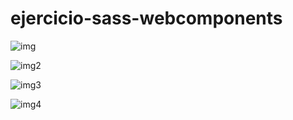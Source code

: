 # ejercicio-sass-webcomponents

![img](https://user-images.githubusercontent.com/61298440/79526264-7cdc1000-802a-11ea-8481-358bb4e43b6d.jpg)

![img2](https://user-images.githubusercontent.com/61298440/79526383-c4629c00-802a-11ea-94f0-c28394f06b1d.JPG)

![img3](https://user-images.githubusercontent.com/61298440/79526455-eeb45980-802a-11ea-9b30-8771af696651.JPG)

![img4](https://user-images.githubusercontent.com/61298440/79526539-215e5200-802b-11ea-903f-4a0e5d58212b.JPG)

